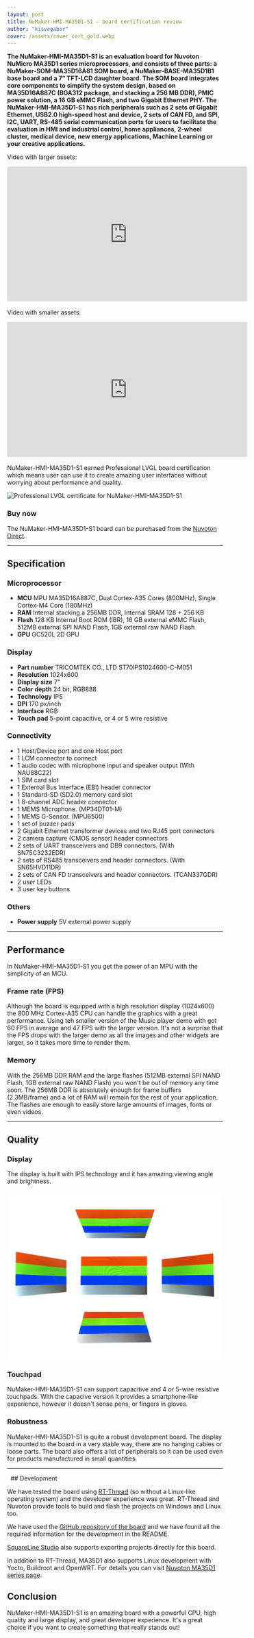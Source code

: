 ```yaml
---
layout: post
title: NuMaker-HMI-MA35D1-S1 - board certification review
author: "kisvegabor"
cover: /assets/cover_cert_gold.webp
---
```


**The NuMaker-HMI-MA35D1-S1 is an evaluation board for Nuvoton NuMicro MA35D1 series microprocessors, and consists of three parts: a NuMaker-SOM-MA35D16A81 SOM board, a NuMaker-BASE-MA35D1B1 base board and a 7” TFT-LCD daughter board. The SOM board integrates core components to simplify the system design, based on MA35D16A887C (BGA312 package, and stacking a 256 MB DDR), PMIC power solution, a 16 GB eMMC Flash, and two Gigabit Ethernet PHY. The NuMaker-HMI-MA35D1-S1 has rich peripherals such as 2 sets of Gigabit Ethernet, USB2.0 high-speed host and device, 2 sets of CAN FD, and SPI, I2C, UART, RS-485 serial communication ports for users to facilitate the evaluation in HMI and industrial control, home appliances, 2-wheel cluster, medical device, new energy applications, Machine Learning or your creative applications.**

Video with larger assets:
<iframe width="560" height="315" src="https://www.youtube.com/embed/cQvobSRDeis" title="YouTube video player" frameborder="0" allow="accelerometer; autoplay; clipboard-write; encrypted-media; gyroscope; picture-in-picture; web-share" allowfullscreen></iframe>


Video with smaller assets:
<iframe width="560" height="315" src="https://www.youtube.com/embed/ONKWS5xem00" title="YouTube video player" frameborder="0" allow="accelerometer; autoplay; clipboard-write; encrypted-media; gyroscope; picture-in-picture; web-share" allowfullscreen></iframe>


NuMaker-HMI-MA35D1-S1 earned Professional LVGL board certification which means user can use it to create amazing user interfaces without worrying about performance and quality.


<img src="https://lvgl.io/assets/images/cert_pro.png" alt="Professional LVGL certificate for NuMaker-HMI-MA35D1-S1">

### Buy now 

The NuMaker-HMI-MA35D1-S1 board can be purchased from the [Nuvoton Direct](https://direct.nuvoton.com/tw/numaker-hmi-ma35d1-s1?search_query=NuMaker-HMI-MA35D1-S1&results=1).

<hr/>

## Specification

### Microprocessor

- **MCU** MPU MA35D16A887C, Dual Cortex-A35 Cores (800MHz), Single Cortex-M4 Core (180MHz)
- **RAM** Internal stacking a 256MB DDR, Internal SRAM 128 + 256 KB
- **Flash** 128 KB Internal Boot ROM (IBR), 16 GB external eMMC Flash, 512MB external SPI NAND Flash, 1GB external raw NAND Flash
- **GPU** GC520L 2D GPU

### Display
- **Part number** TRICOMTEK CO., LTD ST70IPS1024600-C-M051
- **Resolution** 1024x600
- **Display size** 7"
- **Color depth** 24 bit, RGB888
- **Technology** IPS
- **DPI** 170 px/inch
- **Interface** RGB
- **Touch pad** 5-point capacitive, or 4 or 5 wire resistive

### Connectivity
- 1 Host/Device port and one Host port
- 1 LCM connector to connect
- 1 audio codec with microphone input and speaker output (With NAU88C22)
- 1 SIM card slot
- 1 External Bus Interface (EBI) header connector
- 1 Standard-SD (SD2.0) memory card slot
- 1 8-channel ADC header connector
- 1 MEMS Microphone. (MP34DT01-M)
- 1 MEMS G-Sensor. (MPU6500)
- 1 set of buzzer pads
- 2 Gigabit Ethernet transformer devices and two RJ45 port connectors
- 2 camera capture (CMOS sensor) header connectors
- 2 sets of UART transceivers and DB9 connectors. (With SN75C3232EDR)
- 2 sets of RS485 transceivers and header connectors. (With SN65HVD11DR)
- 2 sets of CAN FD transceivers and header connectors. (TCAN337GDR)
- 2 user LEDs
- 3 user key buttons

### Others

- **Power supply** 5V external power supply

<hr/>

## Performance

In NuMaker-HMI-MA35D1-S1 you get the power of an MPU with the simplicity of an MCU. 

### Frame rate (FPS)
Although the board is equipped with a high resolution display (1024x600) the 800 MHz Cortex-A35 CPU can handle the graphics with a great performance. Using teh smaller version of the Music player demo with got 60 FPS in average and 47 FPS with the larger version. It's not a surprise that the FPS drops with the larger demo as all the images and other widgets are larger, so it takes more time to render them.


### Memory
With the 256MB DDR RAM and the large flashes (512MB external SPI NAND Flash, 1GB external raw NAND Flash) you won't be out of memory any time soon. The 256MB DDR is absolutely enough for frame buffers (2.3MB/frame) and a lot of RAM will remain for the rest of your application. The flashes are enough to easily store large amounts of images, fonts or even videos.  

<hr/>

## Quality

### Display

The display is built with IPS technology and it has amazing viewing angle and brightness.

![Viewing angles of the NuMaker-HMI-MA35D1-S1 board's display](/assets/cert_numaker-hmi-ma35d1-s1/display.png)

### Touchpad

NuMaker-HMI-MA35D1-S1 can support capacitive and 4 or 5-wire resistive touchpads. With the capacive version it provides a smartphone-like experience, however it doesn't sense pens, or fingers in gloves. 

### Robustness

NuMaker-HMI-MA35D1-S1 is quite a robust development board. The display is mounted to the board in a very stable way, there are no hanging cables or loose parts. The board also offers a lot of peripherals so it can be used even for products manufactured in small quantities. 

<hr/>
 
## Development

We have tested the board using [RT-Thread](https://www.rt-thread.org/) (so without a Linux-like operating system) and the developer experience was great. RT-Thread and Nuvoton provide tools to build and flash the projects on Windows and Linux too. 

We have used the [GitHub repository of the board](https://github.com/OpenNuvoton/LVGL_NUMAKER-HMI-MA35D1) and we have found all the required information for the development in the README. 

[SquareLine Studio](https://squareline.io/) also supports exporting projects directly for this board. 

In addition to RT-Thread, MA35D1 also supports Linux development with Yocto, Buildroot and OpenWRT. For details you can visit [Nuvoton MA35D1 series page](https://www.nuvoton.com/products/microprocessors/arm-cortex-a35-mpus/ma35d1-high-performance-edge-iiot-series/).


## Conclusion

NuMaker-HMI-MA35D1-S1 is an amazing board with a powerful CPU, high quality and large display, and great developer experience. It's a great choice if you want to create something that really stands out! 
